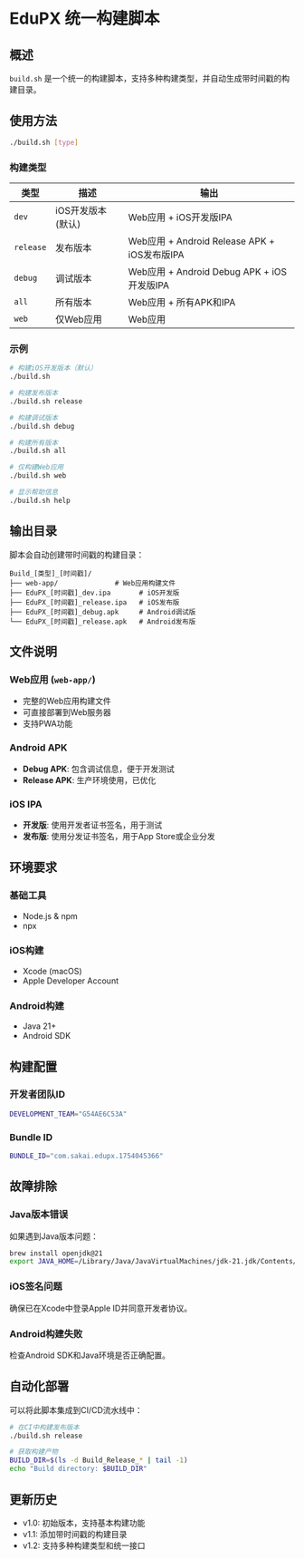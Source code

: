 # EduPX 统一构建脚本

## 概述

`build.sh` 是一个统一的构建脚本，支持多种构建类型，并自动生成带时间戳的构建目录。

## 使用方法

```bash
./build.sh [type]
```

### 构建类型

| 类型 | 描述 | 输出 |
|------|------|------|
| `dev` | iOS开发版本 (默认) | Web应用 + iOS开发版IPA |
| `release` | 发布版本 | Web应用 + Android Release APK + iOS发布版IPA |
| `debug` | 调试版本 | Web应用 + Android Debug APK + iOS开发版IPA |
| `all` | 所有版本 | Web应用 + 所有APK和IPA |
| `web` | 仅Web应用 | Web应用 |

### 示例

```bash
# 构建iOS开发版本（默认）
./build.sh

# 构建发布版本
./build.sh release

# 构建调试版本
./build.sh debug

# 构建所有版本
./build.sh all

# 仅构建Web应用
./build.sh web

# 显示帮助信息
./build.sh help
```

## 输出目录

脚本会自动创建带时间戳的构建目录：

```
Build_[类型]_[时间戳]/
├── web-app/              # Web应用构建文件
├── EduPX_[时间戳]_dev.ipa       # iOS开发版
├── EduPX_[时间戳]_release.ipa   # iOS发布版
├── EduPX_[时间戳]_debug.apk     # Android调试版
└── EduPX_[时间戳]_release.apk   # Android发布版
```

## 文件说明

### Web应用 (`web-app/`)
- 完整的Web应用构建文件
- 可直接部署到Web服务器
- 支持PWA功能

### Android APK
- **Debug APK**: 包含调试信息，便于开发测试
- **Release APK**: 生产环境使用，已优化

### iOS IPA  
- **开发版**: 使用开发者证书签名，用于测试
- **发布版**: 使用分发证书签名，用于App Store或企业分发

## 环境要求

### 基础工具
- Node.js & npm
- npx

### iOS构建
- Xcode (macOS)
- Apple Developer Account

### Android构建  
- Java 21+
- Android SDK

## 构建配置

### 开发者团队ID
```bash
DEVELOPMENT_TEAM="G54AE6C53A"
```

### Bundle ID
```bash
BUNDLE_ID="com.sakai.edupx.1754045366"
```

## 故障排除

### Java版本错误
如果遇到Java版本问题：
```bash
brew install openjdk@21
export JAVA_HOME=/Library/Java/JavaVirtualMachines/jdk-21.jdk/Contents/Home
```

### iOS签名问题
确保已在Xcode中登录Apple ID并同意开发者协议。

### Android构建失败
检查Android SDK和Java环境是否正确配置。

## 自动化部署

可以将此脚本集成到CI/CD流水线中：

```bash
# 在CI中构建发布版本
./build.sh release

# 获取构建产物
BUILD_DIR=$(ls -d Build_Release_* | tail -1)
echo "Build directory: $BUILD_DIR"
```

## 更新历史

- v1.0: 初始版本，支持基本构建功能
- v1.1: 添加带时间戳的构建目录
- v1.2: 支持多种构建类型和统一接口

